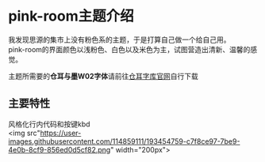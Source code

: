 # pink-room主题介绍
我发现思源的集市上没有粉色系的主题，于是打算自己做一个给自己用。<br>
pink-room的界面颜色以浅粉色、白色以及米色为主，试图营造出清新、温馨的感觉。

主题所需要的**仓耳与墨W02字体**请前往[仓耳字库官网](http://tsanger.cn/product/190)自行下载

## 主要特性
风格化行内代码和按键kbd<br>
<img src"https://user-images.githubusercontent.com/114859111/193454759-c7f8ce97-7be9-4e0b-8cf9-856ed0d5cf82.png" width="200px">

